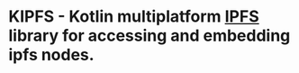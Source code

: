 # KIPFS - Kotlin multiplatform [IPFS](https://ipfs.io) library for accessing and embedding ipfs nodes.

